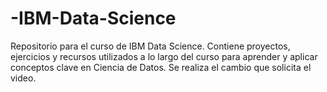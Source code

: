 # -IBM-Data-Science
Repositorio para el curso de IBM Data Science. Contiene proyectos, ejercicios y recursos utilizados a lo largo del curso para aprender y aplicar conceptos clave en Ciencia de Datos.
Se realiza el cambio que solicita el video.
